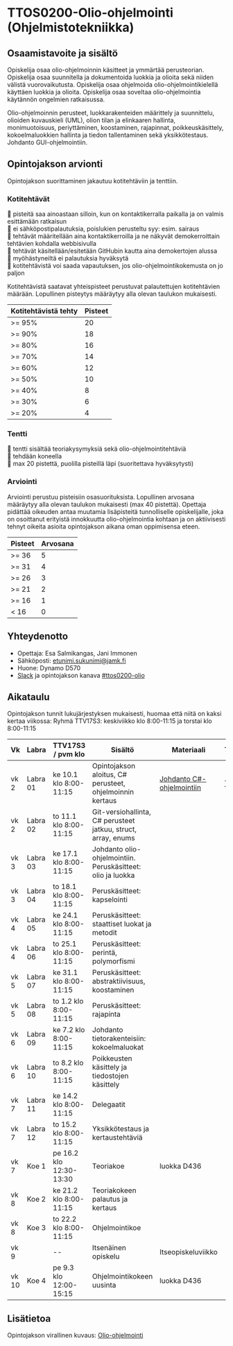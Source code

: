 # TTOS0200-Olio-ohjelmointi (Ohjelmistotekniikka)
## Osaamistavoite ja sisältö
Opiskelija osaa olio-ohjelmoinnin käsitteet ja ymmärtää perusteorian. Opiskelija osaa suunnitella ja dokumentoida luokkia ja olioita sekä niiden välistä vuorovaikutusta. Opiskelija osaa ohjelmoida olio-ohjelmointikielellä käyttäen luokkia ja olioita. Opiskelija osaa soveltaa olio-ohjelmointia käytännön ongelmien ratkaisussa.

Olio-ohjelmoinnin perusteet, luokkarakenteiden määrittely ja suunnittelu, olioiden kuvauskieli (UML), olion tilan ja elinkaaren hallinta, monimuotoisuus, periyttäminen, koostaminen, rajapinnat, poikkeuskäsittely, kokoelmaluokkien hallinta ja tiedon tallentaminen sekä yksikkötestaus. Johdanto GUI-ohjelmointiin.

## Opintojakson arvionti
Opintojakson suorittaminen jakautuu kotitehtäviin ja tenttiin.

### Kotitehtävät
:small_orange_diamond: pisteitä saa ainoastaan silloin, kun on kontaktikerralla paikalla ja on valmis esittämään ratkaisun<br/>
:small_orange_diamond: ei sähköpostipalautuksia, poislukien perusteltu syy: esim. sairaus<br/>
:small_orange_diamond: tehtävät määritellään aina kontaktikerroilla ja ne näkyvät demokerroittain tehtävien kohdalla webbisivulla<br/>
:small_orange_diamond: tehtävät käsitellään/esitetään GitHubin kautta aina demokertojen alussa<br/>
:small_orange_diamond: myöhästyneiltä ei palautuksia hyväksytä<br/>
:small_orange_diamond: kotitehtävistä voi saada vapautuksen, jos olio-ohjelmointikokemusta on jo paljon<br/>

Kotitehtävistä saatavat yhteispisteet perustuvat palautettujen kotitehtävien määrään. Lopullinen pisteytys määräytyy alla olevan taulukon mukaisesti.

| Kotitehtävistä tehty  | Pisteet |
| ------------- | ------------- |
| >= 95% | 20 |
| >= 90% | 18 |
| >= 80% | 16 |
| >= 70% | 14 |
| >= 60% | 12 |
| >= 50% | 10 |
| >= 40% |  8 |
| >= 30% |  6 |
| >= 20% |  4 |

### Tentti
:small_orange_diamond: tentti sisältää teoriakysymyksiä sekä olio-ohjelmointitehtäviä<br/>
:small_orange_diamond: tehdään koneella<br/>
:small_orange_diamond: max 20 pistettä, puolilla pisteillä läpi (suoritettava hyväksytysti)

### Arviointi
Arviointi perustuu pisteisiin osasuorituksista. Lopullinen arvosana määräytyy alla olevan taulukon mukaisesti (max 40 pistettä). Opettaja pidättää oikeuden antaa muutamia lisäpisteitä tunnolliselle opiskelijalle, joka on osoittanut erityistä innokkuutta olio-ohjelmointia kohtaan ja on aktiivisesti tehnyt oikeita asioita opintojakson aikana oman oppimisensa eteen.

| Pisteet | Arvosana |
| ------------- | ------------- |
| >= 36 | 5 |
| >= 31 | 4 |
| >= 26 | 3 |
| >= 21 | 2 |
| >= 16 | 1 |
| < 16 |  0 |

## Yhteydenotto
* Opettaja: Esa Salmikangas, Jani Immonen
* Sähköposti: etunimi.sukunimi@jamk.fi
* Huone: Dynamo D570
* [Slack](https://jamk-it.slack.com) ja opintojakson kanava [#ttos0200-olio](https://jamk-it.slack.com/messages/ttos0200-olio/)

## Aikataulu
Opintojakson tunnit lukujärjestyksen mukaisesti, huomaa että niitä on kaksi kertaa viikossa:
Ryhmä TTV17S3: keskiviikko klo 8:00-11:15 ja torstai klo 8:00-11:15

<table>
<thead>
  <tr>
  <th>Vk</th>
  <th>Labra</th>
  <th>TTV17S3 / pvm klo</th>
  <th>Sisältö</th>
  <th>Materiaali</th>
  <th>Tehtävät</th>
  </tr>
</thead>
<tbody>
  <tr>
  <td>vk 2</td>
  <td>Labra 01</td>
  <td>ke 10.1 klo 8:00-11:15</td>
  <td>Opintojakson aloitus, C# perusteet, ohjelmoinnin kertaus</td>
  <td><a href="http://ptm.fi/courses/CSharp/content/johdanto/johdanto.html">Johdanto C#-ohjelmointiin</a></td>
  <td><a href="http://ptm.fi/courses/CSharp/content/johdanto/tehtavatA.html">Tehtävät</a></td>
  </tr>
  <tr>
  <td>vk 2</td>
  <td>Labra 02</td>
  <td>to 11.1 klo 8:00-11:15</td>
  <td>Git-versiohallinta, C# perusteet jatkuu, struct, array, enums</td>
  <td>&nbsp;</td>
  </tr>
  <tr>
  <td>vk 3</td>
  <td>Labra 03</td>
  <td>ke 17.1 klo 8:00-11:15</td>
  <td>Johdanto olio-ohjelmointiin. Peruskäsitteet: olio ja luokka</td>
  <td>&nbsp;</td>
  </tr>
  <tr>
  <td>vk 3</td>
  <td>Labra 04</td>
  <td>to 18.1 klo 8:00-11:15</td>
  <td>Peruskäsitteet: kapselointi</td>
  <td>&nbsp;</td>
  </tr>
  <tr>
  <td>vk 4</td>
  <td>Labra 05</td>
  <td>ke 24.1 klo 8:00-11:15</td>
  <td>Peruskäsitteet: staattiset luokat ja metodit</td>
  <td>&nbsp;</td>
  </tr>
  <tr>
  <td>vk 4</td>
  <td>Labra 06</td>
  <td>to 25.1 klo 8:00-11:15</td>
  <td>Peruskäsitteet: perintä, polymorfismi</td>
  <td>&nbsp;</td>
  </tr>
  <tr>
  <td>vk 5</td>
  <td>Labra 07</td>
  <td>ke 31.1 klo 8:00-11:15</td>
  <td>Peruskäsitteet: abstraktiivisuus, koostaminen</td>
  <td>&nbsp;</td>
  </tr>
  <tr>
  <td>vk 5</td>
  <td>Labra 08</td>
  <td>to 1.2 klo 8:00-11:15</td>
  <td>Peruskäsitteet: rajapinta</td>
  <td>&nbsp;</td>
  </tr>
  <tr>
  <td>vk 6</td>
  <td>Labra 09</td>
  <td>ke 7.2 klo 8:00-11:15</td>
  <td>Johdanto tietorakenteisiin: kokoelmaluokat</td>
  <td>&nbsp;</td>
  </tr>
  <tr>
  <td>vk 6</td>
  <td>Labra 10</td>
  <td>to 8.2 klo 8:00-11:15</td>
  <td>Poikkeusten käsittely ja tiedostojen käsittely</td>
  <td>&nbsp;</td>
  </tr>
  <tr>
  <td>vk 7</td>
  <td>Labra 11</td>
  <td>ke 14.2 klo 8:00-11:15</td>
  <td>Delegaatit</td>
  <td>&nbsp;</td>
  </tr>
  <tr>
  <td>vk 7</td>
  <td>Labra 12</td>
  <td>to 15.2 klo 8:00-11:15</td>
  <td>Yksikkötestaus ja kertaustehtäviä</td>
  <td>&nbsp;</td>
  </tr>
  <tr>
  <td>vk 7</td>
  <td>Koe 1</td>
  <td>pe 16.2 klo 12:30-13:30</td>
  <td>Teoriakoe</td>
  <td>luokka D436</td>
  </tr>
  <tr>
  <td>vk 8</td>
  <td>Koe 2</td>
  <td>ke 21.2 klo 8:00-11:15</td>
  <td>Teoriakokeen palautus ja kertaus</td>
  <td>&nbsp;</td>
  </tr>
  <tr>
  <td>vk 8</td>
  <td>Koe 3</td>
  <td>to 22.2 klo 8:00-11:15</td>
  <td>Ohjelmointikoe</td>
  <td>&nbsp;</td>
  </tr>
  <tr>
  <td>vk 9</td>
  <td>&nbsp;</td>
  <td>--</td>
  <td>Itsenäinen opiskelu</td>
  <td>Itseopiskeluviikko</td>
  </tr>
  <tr>
  <td>vk 10</td>
  <td>Koe 4</td>
  <td>pe 9.3 klo 12:00-15:15</td>
  <td>Ohjelmointikokeen uusinta</td>
  <td>luokka D436</td>
  </tr>
</tbody>
</table>

## Lisätietoa
Opintojakson virallinen kuvaus: <a href="https://asio.jamk.fi/pls/asio/asio_ectskuv1.kurssin_ks?ktun=TTOS0200&knro=&noclose=%20&lan=f" target="_blank">Olio-ohjelmointi</a>
